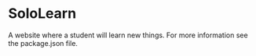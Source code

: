 # SoloLearn
<p>
A website where a student will learn new things.
For more information see the package.json file.</p>

